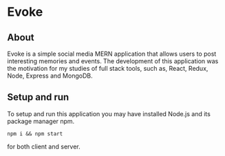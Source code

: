 # Evoke

## About
Evoke is a simple social media MERN application that allows users to post interesting memories and events. The development of this application was the motivation for my studies of full stack tools, such as, React, Redux, Node, Express and MongoDB.

## Setup and run
To setup and run this application you may have installed Node.js and its package manager npm.

```npm i && npm start```

for both client and server.
